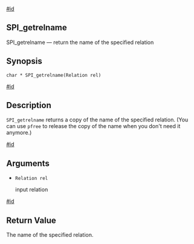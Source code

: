 [#id](#SPI-SPI-GETRELNAME)

## SPI_getrelname

SPI_getrelname — return the name of the specified relation

## Synopsis

```
char * SPI_getrelname(Relation rel)
```

[#id](#id-1.8.12.9.10.5)

## Description

`SPI_getrelname` returns a copy of the name of the specified relation. (You can use `pfree` to release the copy of the name when you don't need it anymore.)

[#id](#id-1.8.12.9.10.6)

## Arguments

- `Relation rel`

  input relation

[#id](#id-1.8.12.9.10.7)

## Return Value

The name of the specified relation.
